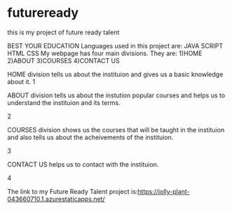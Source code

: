 # futureready
this is my project of future ready talent

BEST YOUR EDUCATION
Languages used in this project are:
JAVA SCRIPT
HTML
CSS
My webpage has four main divisions. They are:
1)HOME
2)ABOUT
3)COURSES
4)CONTACT US

HOME division tells us about the instituion and gives us a basic knowledge about it.
1


ABOUT division tells us about the instution popular courses and helps us to understand the instituion and its terms.


2


COURSES division shows us the courses that will be taught in the instituion and also tells us about the acheivements of the instituion.


3


CONTACT US helps us to contact with the instituion.


4


The link to my Future Ready Talent project is:https://jolly-plant-043660710.1.azurestaticapps.net/
